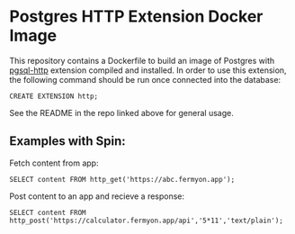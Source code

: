 # Postgres HTTP Extension Docker Image
This repository contains a Dockerfile to build an image of Postgres with [pgsql-http](https://github.com/pramsey/pgsql-http) extension compiled and installed. In order to use this extension, the following command should be run once connected into the database:

    CREATE EXTENSION http;

See the README in the repo linked above for general usage.

## Examples with Spin:

Fetch content from app:

    SELECT content FROM http_get('https://abc.fermyon.app');

Post content to an app and recieve a response:

    SELECT content FROM http_post('https://calculator.fermyon.app/api','5*11','text/plain');
         


